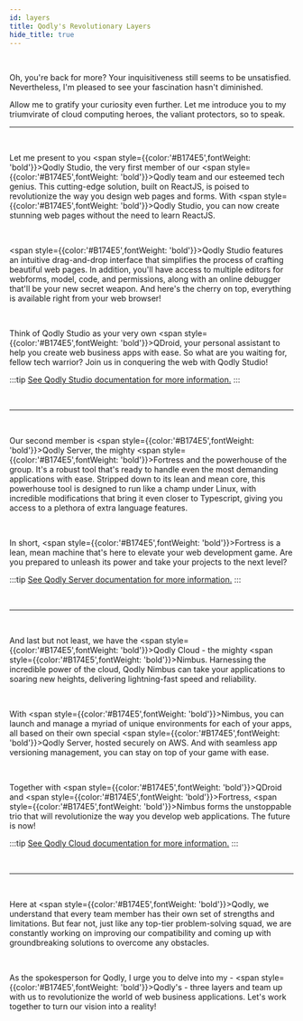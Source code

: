 ```yaml
---
id: layers
title: Qodly's Revolutionary Layers
hide_title: true
---
```


<br />

Oh, you're back for more? Your inquisitiveness still seems to be unsatisfied. Nevertheless, I'm pleased to see your fascination hasn't diminished.

Allow me to gratify your curiosity even further. Let me introduce you to my triumvirate of cloud computing heroes, the valiant protectors, so to speak.

---

<br />

Let me present to you <span style={{color:'#B174E5',fontWeight: 'bold'}}>Qodly Studio</span>, the very first member of our <span  style={{color:'#B174E5',fontWeight: 'bold'}}>Qodly</span> team and our esteemed tech genius. This cutting-edge solution, built on ReactJS, is poised to revolutionize the way you design web pages and forms. With <span style={{color:'#B174E5',fontWeight: 'bold'}}>Qodly Studio</span>, you can now create stunning web pages without the need to learn ReactJS.

<br />

<span  style={{color:'#B174E5',fontWeight: 'bold'}}>Qodly Studio</span> features an intuitive drag-and-drop interface that simplifies the process of crafting beautiful web pages. In addition, you'll have access to multiple editors for webforms, model, code, and permissions, along with an online debugger that'll be your new secret weapon. And here's the cherry on top, everything is available right from your web browser! 

<br />

Think of Qodly Studio as your very own <span style={{color:'#B174E5',fontWeight: 'bold'}}>QDroid</span>, your personal assistant to help you create web business apps with ease. So what are you waiting for, fellow tech warrior? Join us in conquering the web with Qodly Studio!

:::tip [See Qodly Studio documentation for more information.](qodlyStudio/intro)
:::

<br />

---

<br />

Our second member is <span style={{color:'#B174E5',fontWeight: 'bold'}}>Qodly Server</span>, the mighty <span style={{color:'#B174E5',fontWeight: 'bold'}}>Fortress</span> and the powerhouse of the group. It's a robust tool that's ready to handle even the most demanding applications with ease. Stripped down to its lean and mean core, this powerhouse tool is designed to run like a champ under Linux, with incredible modifications that bring it even closer to Typescript, giving you access to a plethora of extra language features.

<br />

In short, <span style={{color:'#B174E5',fontWeight: 'bold'}}>Fortress</span> is a lean, mean machine that's here to elevate your web development game. Are you prepared to unleash its power and take your projects to the next level?

:::tip [See Qodly Server documentation for more information.](qodlyServer/intro)
:::

<br />

---

<br />

And last but not least, we have the <span style={{color:'#B174E5',fontWeight: 'bold'}}>Qodly Cloud</span> - the mighty <span style={{color:'#B174E5',fontWeight: 'bold'}}>Nimbus</span>. Harnessing the incredible power of the cloud, Qodly Nimbus can take your applications to soaring new heights, delivering lightning-fast speed and reliability.

<br />

With <span style={{color:'#B174E5',fontWeight: 'bold'}}>Nimbus</span>, you can launch and manage a myriad of unique environments for each of your apps, all based on their own special <span style={{color:'#B174E5',fontWeight: 'bold'}}>Qodly Server</span>, hosted securely on AWS. And with seamless app versioning management, you can stay on top of your game with ease.

<br />

Together with <span style={{color:'#B174E5',fontWeight: 'bold'}}>QDroid</span> and <span style={{color:'#B174E5',fontWeight: 'bold'}}>Fortress</span>, <span style={{color:'#B174E5',fontWeight: 'bold'}}>Nimbus</span> forms the unstoppable trio that will revolutionize the way you develop web applications. The future is now!

:::tip [See Qodly Cloud documentation for more information.](qodlyCloud/intro)
:::

<br />

---

<br />

Here at <span style={{color:'#B174E5',fontWeight: 'bold'}}>Qodly</span>, we understand that every team member has their own set of strengths and limitations. But fear not, just like any top-tier problem-solving squad, we are constantly working on improving our compatibility and coming up with groundbreaking solutions to overcome any obstacles.

<br />

As the spokesperson for Qodly, I urge you to delve into my - <span style={{color:'#B174E5',fontWeight: 'bold'}}>Qodly's</span> -  three layers and team up with us to revolutionize the world of web business applications. Let's work together to turn our vision into a reality!